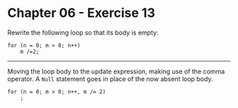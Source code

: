 # Chapter 06 - Exercise 13

Rewrite the following loop so that its body is empty:  

```
for (n = 0; m > 0; n++)
    m /=2;
```

---

Moving the loop body to the update expression, making use of the comma operator. A `Null` statement goes in place of the now absent loop body.  

```
for (n = 0; m > 0; n++, m /= 2)
    ;
```
